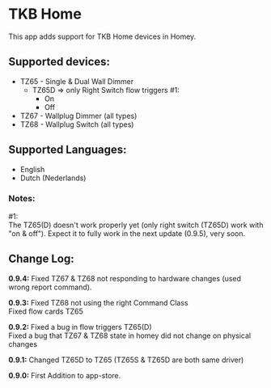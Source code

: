 # TKB Home
This app adds support for TKB Home devices in Homey.

## Supported devices:
+ TZ65 - Single & Dual Wall Dimmer
  - TZ65D => only Right Switch flow triggers #1:
    - On
    - Off
+ TZ67 - Wallplug Dimmer (all types)
+ TZ68 - Wallplug Switch (all types)

## Supported Languages:
* English
* Dutch (Nederlands)

### Notes:
#1:  
The TZ65(D) doesn't work properly yet (only right switch (TZ65D) work with "on & off").
Expect it to fully work in the next update (0.9.5), very soon.

## Change Log:
**0.9.4:**
Fixed TZ67 & TZ68 not responding to hardware changes (used wrong report command).

**0.9.3:**
Fixed TZ68 not using the right Command Class  
Fixed flow cards TZ65

**0.9.2:**
Fixed a bug in flow triggers TZ65(D)  
Fixed a bug that TZ67 & TZ68 state in homey did not change on physical changes

**0.9.1:**
Changed TZ65D to TZ65 (TZ65S & TZ65D are both same driver)  

**0.9.0:**
First Addition to app-store.
